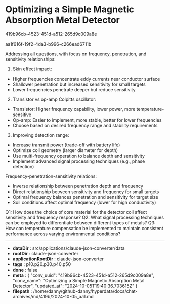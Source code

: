 # Optimizing a Simple Magnetic Absorption Metal Detector

419b96cb-4523-451d-a512-265d9c009a8e

aa1f616f-19f2-4da3-b996-c266ead6711b

 Addressing all questions, with focus on frequency, penetration, and sensitivity relationships:

1. Skin effect impact:
- Higher frequencies concentrate eddy currents near conductor surface
- Shallower penetration but increased sensitivity for small targets
- Lower frequencies penetrate deeper but reduce sensitivity

2. Transistor vs op-amp Colpitts oscillator:
- Transistor: Higher frequency capability, lower power, more temperature-sensitive
- Op-amp: Easier to implement, more stable, better for lower frequencies
- Choose based on desired frequency range and stability requirements

3. Improving detection range:
- Increase transmit power (trade-off with battery life)
- Optimize coil geometry (larger diameter for depth)
- Use multi-frequency operation to balance depth and sensitivity
- Implement advanced signal processing techniques (e.g., phase detection)

Frequency-penetration-sensitivity relations:
- Inverse relationship between penetration depth and frequency
- Direct relationship between sensitivity and frequency for small targets
- Optimal frequency balances penetration and sensitivity for target size
- Soil conditions affect optimal frequency (lower for high conductivity)

Q1: How does the choice of core material for the detector coil affect sensitivity and frequency response?
Q2: What signal processing techniques can be employed to differentiate between different types of metals?
Q3: How can temperature compensation be implemented to maintain consistent performance across varying environmental conditions?

---

* **dataDir** : src/applications/claude-json-converter/data
* **rootDir** : claude-json-converter
* **applicationRootDir** : claude-json-converter
* **tags** : p10.p20.p30.p40.p50
* **done** : false
* **meta** : {
  "conv_uuid": "419b96cb-4523-451d-a512-265d9c009a8e",
  "conv_name": "Optimizing a Simple Magnetic Absorption Metal Detector",
  "updated_at": "2024-10-05T19:40:36.703615Z"
}
* **filepath** : /home/danny/github-danny/hyperdata/docs/chat-archives/md/419b/2024-10-05_aa1.md